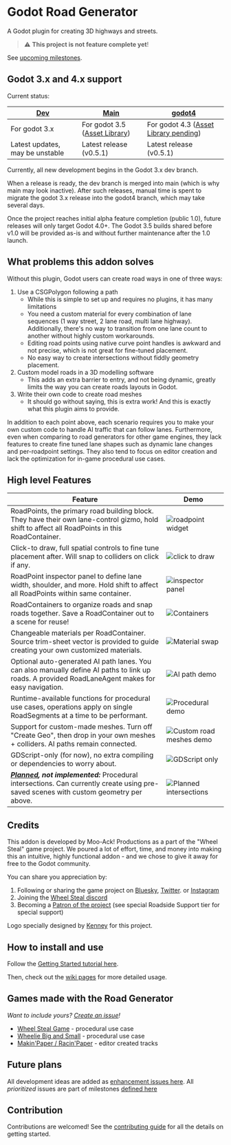 # Godot Road Generator

A Godot plugin for creating 3D highways and streets.

> :warning: **This project is not feature complete yet**!

See [upcoming milestones](https://github.com/TheDuckCow/godot-road-generator/milestones).

## Godot 3.x and 4.x support

Current status:

| [Dev](https://github.com/TheDuckCow/godot-road-generator/tree/dev) | [Main](https://github.com/TheDuckCow/godot-road-generator/tree/main) | [godot4](https://github.com/TheDuckCow/godot-road-generator/tree/godot4) |
| --- | ---- | ------ |
| For godot 3.x | For godot 3.5 ([Asset Library](https://godotengine.org/asset-library/asset/1934)) | For godot 4.3 ([Asset Library pending](https://godotengine.org/asset-library/asset/14069)) |
| Latest updates, may be unstable | Latest release (v0.5.1) | Latest release (v0.5.1) | 


Currently, all new development begins in the Godot 3.x dev branch.

When a release is ready, the dev branch is merged into main (which is why main may look inactive). After such releases, manual time is spent to migrate the godot 3.x release into the godot4 branch, which may take several days. 

Once the project reaches initial alpha feature completion (public 1.0), future releases will only target Godot 4.0+. The Godot 3.5 builds shared before v1.0 will be provided as-is and without further maintenance after the 1.0 launch.


## What problems this addon solves

Without this plugin, Godot users can create road ways in one of three ways:

1. Use a CSGPolygon following a path
	- While this is simple to set up and requires no plugins, it has many limitations
	- You need a custom material for every combination of lane sequences (1 way street, 2 lane road, multi lane highway). Additionally, there's no way to transition from one lane count to another without highly custom workarounds.
	- Editing road points using native curve point handles is awkward and not precise, which is not great for fine-tuned placement.
	- No easy way to create intersections without fiddly geometry placement.
2. Custom model roads in a 3D modelling software
	- This adds an extra barrier to entry, and not being dynamic, greatly limits the way you can create roads layouts in Godot.
3. Write their own code to create road meshes
	- It should go without saying, this is extra work! And this is exactly what this plugin aims to provide.

In addition to each point above, each scenario requires you to make your own custom code to handle AI traffic that can follow lanes. Furthermore, even when comparing to road generators for other game engines, they lack features to create fine tuned lane shapes such as dynamic lane changes and per-roadpoint settings. They also tend to focus on editor creation and lack the optimization for in-game procedural use cases.

## High level Features

| Feature | Demo |
| ------- | -----|
| RoadPoints, the primary road building block. They have their own lane-control gizmo, hold shift to affect all RoadPoints in this RoadContainer. | ![roadpoint widget](./demo/gifs/roadpoint_widget.gif) |
| Click-to draw, full spatial controls to fine tune placement after. Will snap to colliders on click if any. | ![click to draw](./demo/gifs/click_to_draw.gif) |
| RoadPoint inspector panel to define lane width, shoulder, and more. Hold shift to affect all RoadPoints within same container. | ![inspector panel](./demo/gifs/inspector_panel.gif) |
| RoadContainers to organize roads and snap roads together. Save a RoadContainer out to a scene for reuse! | ![Containers](./demo/gifs/containers.gif) |
| Changeable materials per RoadContainer. Source trim-sheet vector is provided to guide creating your own customized materials. | ![Material swap](./demo/gifs/material_swap.gif) |
| Optional auto-generated AI path lanes. You can also manually define AI paths to link up roads. A provided RoadLaneAgent makes for easy navigation. | ![AI path demo](./demo/gifs/ai_lanes.gif) |
| Runtime-available functions for procedural use cases, operations apply on single RoadSegments at a time to be performant. | ![Procedural demo](./demo/gifs/procedural_demo.gif) |
| Support for custom-made meshes. Turn off "Create Geo", then drop in your own meshes + colliders. AI paths remain connected. | ![Custom road meshes demo](./demo/gifs/custom_geo.gif) |
| GDScript-only (for now), no extra compiling or dependencies to worry about. | ![GDScript only](./demo/gifs/gdscript-only.png) |
| ***[Planned](https://github.com/TheDuckCow/godot-road-generator/issues/121), not implemented:*** Procedural intersections. Can currently create using pre-saved scenes with custom geometry per above. | ![Planned intersections](./demo/gifs/intersection.gif) |


## Credits

This addon is developed by Moo-Ack! Productions as a part of the "Wheel Steal" game project. We poured a lot of effort, time, and money into making this an intuitive, highly functional addon - and we chose to give it away for free to the Godot community.

You can share you appreciation by:

1. Following or sharing the game project on [Bluesky](https://bsky.app/profile/wheelstealgame.bsky.social), [Twitter](https://twitter.com/WheelStealGame). or [Instagram](https://www.instagram.com/wheelstealgame/)
1. Joining the [Wheel Steal discord](https://discord.gg/gttJWznb4a)
1. Becoming a [Patron of the project](https://www.patreon.com/WheelStealGame) (see special Roadside Support tier for special support)

Logo specially designed by [Kenney](https://www.kenney.nl/assets) for this project.


## How to install and use

Follow the [Getting Started tutorial here](https://github.com/TheDuckCow/godot-road-generator/wiki/A-getting-started-tutorial).


Then, check out the [wiki pages](https://github.com/TheDuckCow/godot-road-generator/wiki) for more detailed usage.


## Games made with the Road Generator

*Want to include yours? [Create an issue](https://github.com/TheDuckCow/godot-road-generator/issues/new)!*

- [Wheel Steal Game](https://wheelstealgame.com/) - procedural use case
- [Wheelie Big and Small](https://theduckcow.itch.io/wheelie-big-and-small) - procedural use case
- [Makin'Paper / Racin'Paper](https://theduckcow.com/2024/paper-games-win-hearts-gdko-2024/) - editor created tracks


## Future plans

All development ideas are added as [enhancement issues here](https://github.com/TheDuckCow/godot-road-generator/issues?q=is%3Aopen+is%3Aissue+label%3Aenhancement). All *prioritized* issues are part of milestones [defined here](https://github.com/TheDuckCow/godot-road-generator/milestones)


## Contribution

Contributions are welcomed! See the [contributing guide](https://github.com/TheDuckCow/godot-road-generator/blob/main/CONTRIBUTING.md) for all the details on getting started.

